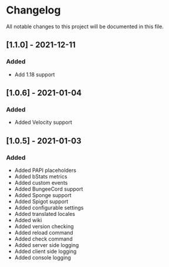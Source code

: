 # Changelog

All notable changes to this project will be documented in this file.

## [1.1.0] - 2021-12-11

### Added

- Add 1.18 support

## [1.0.6] - 2021-01-04

### Added

- Added Velocity support

## [1.0.5] - 2021-01-03

### Added

- Added PAPI placeholders
- Added bStats metrics
- Added custom events
- Added BungeeCord support
- Added Sponge support
- Added Spigot support
- Added configurable settings
- Added translated locales
- Added wiki
- Added version checking
- Added reload command
- Added check command
- Added server side logging
- Added client side logging
- Added console logging
